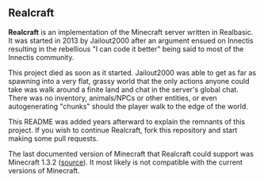 Realcraft
---------

**Realcraft** is an implementation of the Minecraft server written in
Realbasic. It was started in 2013 by Jailout2000 after an argument ensued on
Innectis resulting in the rebellious "I can code it better" being said to most
of the Innectis community.

This project died as soon as it started. Jailout2000 was able to get as far as
spawning into a very flat, grassy world that the only actions anyone could take
was walk around a finite land and chat in the server's global chat. There was
no inventory, animals/NPCs or other entities, or even autogenerating "chunks"
should the player walk to the edge of the world.

This README was added years afterward to explain the remnants of this project.
If you wish to continue Realcraft, fork this repository and start making some
pull requests.

The last documented version of Minecraft that Realcraft could support was
Minecraft 1.3.2 ([source](http://wiki.vg/Server_List)). It most likely is not
compatible with the current versions of Minecraft.
